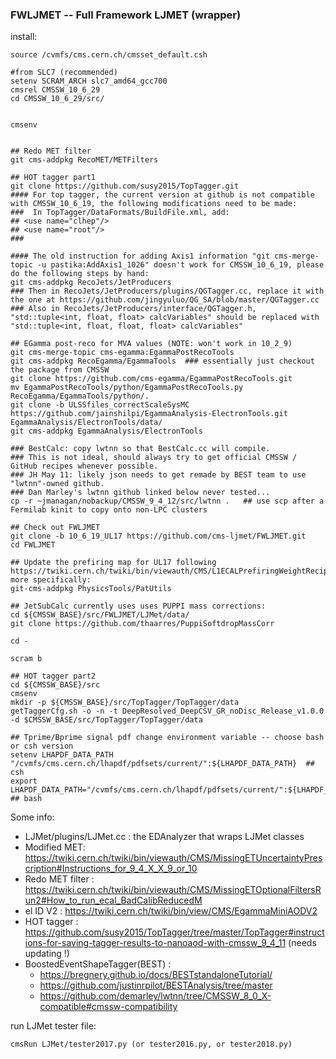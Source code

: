 ### FWLJMET -- Full Framework LJMET (wrapper)



install:

	source /cvmfs/cms.cern.ch/cmsset_default.csh
	
	#from SLC7 (recommended)
	setenv SCRAM_ARCH slc7_amd64_gcc700
	cmsrel CMSSW_10_6_29
	cd CMSSW_10_6_29/src/
	
	
	cmsenv

	
	## Redo MET filter
	git cms-addpkg RecoMET/METFilters

	## HOT tagger part1
	git clone https://github.com/susy2015/TopTagger.git
	#### For top tagger, the current version at github is not compatible with CMSSW_10_6_19, the following modifications need to be made:
	###  In TopTagger/DataFormats/BuildFile.xml, add:
	## <use name="clhep"/>
	## <use name="root"/>
	###
	
	#### The old instruction for adding Axis1 information "git cms-merge-topic -u pastika:AddAxis1_1026" doesn't work for CMSSW_10_6_19, please do the following steps by hand:
	git cms-addpkg RecoJets/JetProducers
	### Then in RecoJets/JetProducers/plugins/QGTagger.cc, replace it with the one at https://github.com/jingyuluo/QG_SA/blob/master/QGTagger.cc
	### Also in RecoJets/JetProducers/interface/QGTagger.h, "std::tuple<int, float, float> calcVariables" should be replaced with "std::tuple<int, float, float, float> calcVariables"

	## EGamma post-reco for MVA values (NOTE: won't work in 10_2_9)
	git cms-merge-topic cms-egamma:EgammaPostRecoTools
	git cms-addpkg RecoEgamma/EgammaTools  ### essentially just checkout the package from CMSSW
	git clone https://github.com/cms-egamma/EgammaPostRecoTools.git
	mv EgammaPostRecoTools/python/EgammaPostRecoTools.py RecoEgamma/EgammaTools/python/.
	git clone -b ULSSfiles_correctScaleSysMC https://github.com/jainshilpi/EgammaAnalysis-ElectronTools.git EgammaAnalysis/ElectronTools/data/
	git cms-addpkg EgammaAnalysis/ElectronTools

	### BestCalc: copy lwtnn so that BestCalc.cc will compile.
	### This is not ideal, should always try to get official CMSSW / GitHub recipes whenever possible.
	### JH May 11: likely json needs to get remade by BEST team to use "lwtnn"-owned github. 
	### Dan Marley's lwtnn github linked below never tested...
	cp -r ~jmanagan/nobackup/CMSSW_9_4_12/src/lwtnn .   ## use scp after a Fermilab kinit to copy onto non-LPC clusters

	## Check out FWLJMET
	git clone -b 10_6_19_UL17 https://github.com/cms-ljmet/FWLJMET.git
	cd FWLJMET
	
	## Update the prefiring map for UL17 following https://twiki.cern.ch/twiki/bin/viewauth/CMS/L1ECALPrefiringWeightRecipe, more specifically:
	git-cms-addpkg PhysicsTools/PatUtils 

	## JetSubCalc currently uses uses PUPPI mass corrections:
	cd ${CMSSW_BASE}/src/FWLJMET/LJMet/data/
	git clone https://github.com/thaarres/PuppiSoftdropMassCorr

	cd -

	scram b

	## HOT tagger part2
	cd ${CMSSW_BASE}/src
	cmsenv
	mkdir -p ${CMSSW_BASE}/src/TopTagger/TopTagger/data
	getTaggerCfg.sh -o -n -t DeepResolved_DeepCSV_GR_noDisc_Release_v1.0.0 -d $CMSSW_BASE/src/TopTagger/TopTagger/data

	## Tprime/Bprime signal pdf change environment variable -- choose bash or csh version
	setenv LHAPDF_DATA_PATH "/cvmfs/cms.cern.ch/lhapdf/pdfsets/current/":${LHAPDF_DATA_PATH}  ## csh
	export LHAPDF_DATA_PATH="/cvmfs/cms.cern.ch/lhapdf/pdfsets/current/":${LHAPDF_DATA_PATH}  ## bash



Some info:

- LJMet/plugins/LJMet.cc : the EDAnalyzer that wraps LJMet classes
- Modified MET: https://twiki.cern.ch/twiki/bin/viewauth/CMS/MissingETUncertaintyPrescription#Instructions_for_9_4_X_X_9_or_10
- Redo MET filter : https://twiki.cern.ch/twiki/bin/viewauth/CMS/MissingETOptionalFiltersRun2#How_to_run_ecal_BadCalibReducedM
- el ID V2 : https://twiki.cern.ch/twiki/bin/view/CMS/EgammaMiniAODV2
- HOT tagger : https://github.com/susy2015/TopTagger/tree/master/TopTagger#instructions-for-saving-tagger-results-to-nanoaod-with-cmssw_9_4_11 (needs updating !)
- BoostedEventShapeTagger(BEST) :
     - https://bregnery.github.io/docs/BESTstandaloneTutorial/
     - https://github.com/justinrpilot/BESTAnalysis/tree/master
     - https://github.com/demarley/lwtnn/tree/CMSSW_8_0_X-compatible#cmssw-compatibility


run LJMet tester file:

    cmsRun LJMet/tester2017.py (or tester2016.py, or tester2018.py)

